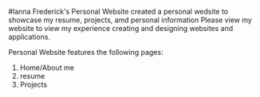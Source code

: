 #Ianna Frederick's Personal Website
created a personal wedsite to showcase my resume, projects, amd personal information
Please view my website to view my experience creating and designing websites and applications.

Personal Website features the following pages:
1. Home/About me
2. resume
3. Projects
